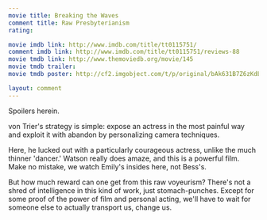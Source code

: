 ```yaml
---
movie title: Breaking the Waves
comment title: Raw Presbyterianism
rating: 

movie imdb link: http://www.imdb.com/title/tt0115751/
comment imdb link: http://www.imdb.com/title/tt0115751/reviews-88
movie tmdb link: http://www.themoviedb.org/movie/145
movie tmdb trailer: 
movie tmdb poster: http://cf2.imgobject.com/t/p/original/bAk631B7Z6zKdEvXlx7tYGQgLcA.jpg

layout: comment
---
```


Spoilers herein.

von Trier's strategy is simple: expose an actress in the most painful way and exploit it with abandon by personalizing camera techniques.

Here, he lucked out with a particularly courageous actress, unlike the much thinner 'dancer.' Watson really does amaze, and this is a powerful film. Make no mistake, we watch Emily's insides here, not Bess's.

But how much reward can one get from this raw voyeurism? There's not a shred of intelligence in this kind of work, just stomach-punches. Except for some proof of the power of film and personal acting, we'll have to wait for someone else to actually transport us, change us.